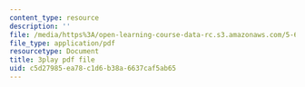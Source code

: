 ```yaml
---
content_type: resource
description: ''
file: /media/https%3A/open-learning-course-data-rc.s3.amazonaws.com/5-61-physical-chemistry-fall-2017/c5d27985ea78c1d6b38a6637caf5ab65_8kM9quINTHI.pdf
file_type: application/pdf
resourcetype: Document
title: 3play pdf file
uid: c5d27985-ea78-c1d6-b38a-6637caf5ab65
---
```

